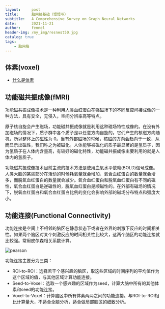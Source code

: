 ```yaml
---
layout:     post
title:      脑网络基础（慢慢写）
subtitle:   A Comprehensive Survey on Graph Neural Networks
date:       2021-11-21
author:     fennel
header-img: /my_img/resnest50.jpg
catalog: true
tags:
    - 脑网络
---
```


## 体素(voxel)

- [什么是体素](https://zhuanlan.zhihu.com/p/348563616)

## 功能磁共振成像(fMRI)

功能磁共振成像技术是一种利用人类血红蛋白在强磁场下的不同反应间接成像的一种方法，具有安全，无侵入，空间分辨率高等特点。<br>

原子核自旋会产生磁场，功能磁共振成像就是利用这种磁场特性成像的。在没有外加磁场的情况下，质子群中各个质子是以任意方向自旋的，它们产生的核磁方向随机，所以整体上的磁性为 0。当有外部磁场的时候，核磁的方向会趋向于一致，从而显示出磁性，我们称之为被磁化。人体能够被磁化的质子最显著的是氢质子，因为氢质子在人体内含量高，有较好的磁化特性，功能磁共振成像主要利用的就是人体内的氢质子。<br>

功能磁共振成像技术目前主流的技术方法是使用血氧水平依赖(BOLD)信号成像。人类大脑的某些部分在活动的时候耗氧量就会增加，氧合血红蛋白的数量就会增多，而脱氧血红蛋白的数量就会减少。氧合血红蛋白和脱氧血红蛋白有不同的磁性，氧合血红蛋白是逆磁性的，脱氧血红蛋白是顺磁性的。在外部有磁场的情况下，脱氧血红蛋白和氧合血红蛋白比例的变化会影响外部的磁场分布特点和强度大小。<br>

## 功能连接(Functional Connectivity)

功能连接是空间上不相邻的脑区在静息状态下或者在外界的刺激下反应的时间相关性。如果两个脑区对某个刺激反应的时间相关性比较大，这两个脑区的功能连接就比较强。常用皮尔森相关系数计算。<br>

![pearson](https://latex.codecogs.com/svg.image?\rho&space;=\frac{Cov(X,Y)}{\sqrt{Var(X)Var(Y)}})

功能连接主要分为三类：
- ROI-to-ROI：选择若干个感兴趣的脑区，取这些区域的时间序列的平均值作为这个区域的值，与其他区域计算功能连接。
- Seed-to-Voxel：选取一个感兴趣的区域作为seed，计算大脑中所有的其他体素和seed的功能连接。
- Voxel-to-Voxel：计算脑区中所有体素两两之间的功能连接。与ROI-to-ROI相比计算量大，不适合全脑分析，适合做局部脑区的细致分析。
